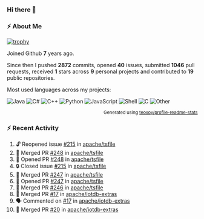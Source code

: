 ### Hi there 👋

### :zap: About Me

[![trophy](https://github-profile-trophy.vercel.app/?username=HTHou&theme=onedark)](https://github.com/ryo-ma/github-profile-trophy)
   
Joined Github **7** years ago.

Since then I pushed **2872** commits, opened **40** issues, submitted **1046** pull requests, received **1** stars across **9** personal projects and contributed to **19** public repositories.

Most used languages across my projects:

![Java](https://img.shields.io/static/v1?style=flat-square&label=%E2%A0%80&color=555&labelColor=%23b07219&message=Java%EF%B8%B189.6%25)
![C#](https://img.shields.io/static/v1?style=flat-square&label=%E2%A0%80&color=555&labelColor=%23178600&message=C%23%EF%B8%B13.9%25)
![C++](https://img.shields.io/static/v1?style=flat-square&label=%E2%A0%80&color=555&labelColor=%23f34b7d&message=C%2B%2B%EF%B8%B12.7%25)
![Python](https://img.shields.io/static/v1?style=flat-square&label=%E2%A0%80&color=555&labelColor=%233572A5&message=Python%EF%B8%B10.7%25)
![JavaScript](https://img.shields.io/static/v1?style=flat-square&label=%E2%A0%80&color=555&labelColor=%23f1e05a&message=JavaScript%EF%B8%B10.5%25)
![Shell](https://img.shields.io/static/v1?style=flat-square&label=%E2%A0%80&color=555&labelColor=%2389e051&message=Shell%EF%B8%B10.4%25)
![C](https://img.shields.io/static/v1?style=flat-square&label=%E2%A0%80&color=555&labelColor=%23555555&message=C%EF%B8%B10.4%25)
![Other](https://img.shields.io/static/v1?style=flat-square&label=%E2%A0%80&color=555&labelColor=%23ededed&message=Other%EF%B8%B11.4%25)

<p align="right"><sub>Generated using <a href="https://github.com/marketplace/actions/profile-readme-stats">teoxoy/profile-readme-stats</a></sub></p>


<!--![](https://github.com/HTHou/HTHou/blob/output/github-contribution-grid-snake.svg)-->

<!--![Haonan Hou's github stats](https://github-readme-stats.vercel.app/api?username=HTHou&count_private=true&show_icons=true&theme=onedark)-->

<!--![Haonan Hou's wakatime stats](https://github-readme-stats.vercel.app/api/wakatime?username=HTHou&layout=compact&theme=onedark)-->

<!--![Top Langs](https://github-readme-stats.vercel.app/api/top-langs/?username=HTHou&theme=onedark&layout=compact)-->

### :zap: Recent Activity
<!--START_SECTION:activity-->
1. 🔓 Reopened issue [#215](https://github.com/apache/tsfile/issues/215) in [apache/tsfile](https://github.com/apache/tsfile)
2. 🎉 Merged PR [#248](https://github.com/apache/tsfile/pull/248) in [apache/tsfile](https://github.com/apache/tsfile)
3. 💪 Opened PR [#248](https://github.com/apache/tsfile/pull/248) in [apache/tsfile](https://github.com/apache/tsfile)
4. 🔒 Closed issue [#215](https://github.com/apache/tsfile/issues/215) in [apache/tsfile](https://github.com/apache/tsfile)
5. 🎉 Merged PR [#247](https://github.com/apache/tsfile/pull/247) in [apache/tsfile](https://github.com/apache/tsfile)
6. 💪 Opened PR [#247](https://github.com/apache/tsfile/pull/247) in [apache/tsfile](https://github.com/apache/tsfile)
7. 🎉 Merged PR [#246](https://github.com/apache/tsfile/pull/246) in [apache/tsfile](https://github.com/apache/tsfile)
8. 🎉 Merged PR [#17](https://github.com/apache/iotdb-extras/pull/17) in [apache/iotdb-extras](https://github.com/apache/iotdb-extras)
9. 🗣 Commented on [#17](https://github.com/apache/iotdb-extras/pull/17#issuecomment-2362540650) in [apache/iotdb-extras](https://github.com/apache/iotdb-extras)
10. 🎉 Merged PR [#20](https://github.com/apache/iotdb-extras/pull/20) in [apache/iotdb-extras](https://github.com/apache/iotdb-extras)
<!--END_SECTION:activity-->

<!--
**HTHou/HTHou** is a ✨ _special_ ✨ repository because its `README.md` (this file) appears on your GitHub profile.

Here are some ideas to get you started:

- 🔭 I’m currently working on ...
- 🌱 I’m currently learning ...
- 👯 I’m looking to collaborate on ...
- 🤔 I’m looking for help with ...
- 💬 Ask me about ...
- 📫 How to reach me: ...
- 😄 Pronouns: ...
- ⚡ Fun fact: ...
-->
